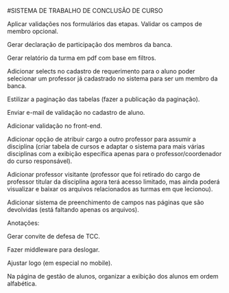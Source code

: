 #SISTEMA DE TRABALHO DE CONCLUSÃO DE CURSO



Aplicar validações nos formulários das etapas.
Validar os campos de membro opcional.

<!-- Aplicar exibição de arquivos enviados para o sistema (histórico do aluno). -->

<!-- Estilizar páginas de acompanhamento aluno e professor. -->

Gerar declaração de participação dos membros da banca.

Gerar relatório da turma em pdf com base em filtros.

<!-- Aplicar máscaras nos formulários. -->

<!-- Possibilitar o professor fazer a devolução da primeira etapa quando o aluno estiver na segunda etapa. -->

Adicionar selects no cadastro de requerimento para o aluno poder selecionar um professor já cadastrado no sistema para ser um membro da banca.

Estilizar a paginação das tabelas (fazer a publicação da paginação).

<!-- Consertar problemas de e-mail para recuperação de senha (estilizar mensagem enviada para o e-mail). -->
Enviar e-mail de validação no cadastro de aluno.

Adicionar validação no front-end.

Adicionar opção de atribuir cargo a outro professor para assumir a disciplina (criar tabela de cursos e adaptar o sistema para mais várias disciplinas com a exibição específica apenas para o professor/coordenador do curso responsável).

Adicionar professor visitante (professor que foi retirado do cargo de professor titular da disciplina agora terá acesso limitado, mas ainda poderá visualizar e baixar os arquivos relacionados as turmas em que lecionou).

Adicionar sistema de preenchimento de campos nas páginas que são devolvidas (está faltando apenas os arquivos).


Anotações:

Gerar convite de defesa de TCC.

Fazer middleware para deslogar.

Ajustar logo (em especial no mobile).

<!-- Adicionar olho para visualizar senha. (restante do sistema) -->

Na página de gestão de alunos, organizar a exibição dos alunos em ordem alfabética.
